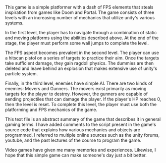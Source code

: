 This game is a simple platformer with a dash of FPS elements that steals inspiration from games like Doom and Portal. The game consists of three levels with an increasing number of mechanics that utilize unity's various systems.

In the first level, the player has to navigate through a combination of static and moving platforms using the abilities described above. At the end of the stage, the player must perform some wall jumps to complete the level.

The FPS aspect becomes prevalent in the second level. The player can use a hitscan pistol on a series of targets to practice their aim. Once the targets take sufficient damage, they gain ragdoll physics. The dummies are then deleted and leave behind an explosion that makes extensive use of unity's particle system.

Finally, in the third level, enemies have simple AI. There are two kinds of enemies: Movers and Gunners. The movers exist primarily as moving targets for the player to destroy. However, the gunners are capable of sending projectiles that can damage the player. If the player's HP reaches 0, then the level is reset. To complete this level, the player must use both the platforming and FPS mechanics of the game.

This text file is an abstract summary of the game that describes it in general gaming terms. I have added comments to the script present in the game's source code that explains how various mechanics and objects are programmed. I referred to multiple online sources such as the unity forums, youtube, and the past lectures of the course to program the game. 

Video games have given me many memories and experiences. Likewise, I hope that this simple game can make someone's day just a bit better.